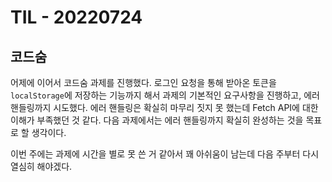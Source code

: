 # TIL - 20220724

## 코드숨

어제에 이어서 코드숨 과제를 진행했다. 로그인 요청을 통해 받아온 토큰을 `localStorage`에 저장하는 기능까지 해서 과제의 기본적인 요구사항을 진행하고, 에러 핸들링까지 시도했다. 에러 핸들링은 확실히 마무리 짓지 못 했는데 Fetch API에 대한 이해가 부족했던 것 같다. 다음 과제에서는 에러 핸들링까지 확실히 완성하는 것을 목표로 할 생각이다.

이번 주에는 과제에 시간을 별로 못 쓴 거 같아서 꽤 아쉬움이 남는데 다음 주부터 다시 열심히 해야겠다.
